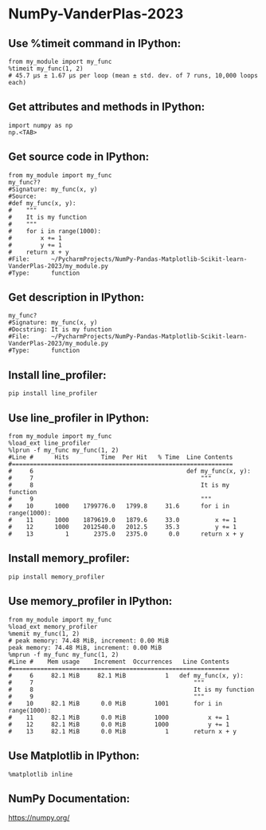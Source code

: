 # NumPy-VanderPlas-2023

## Use %timeit command in IPython:
```ipython
from my_module import my_func
%timeit my_func(1, 2)
# 45.7 µs ± 1.67 µs per loop (mean ± std. dev. of 7 runs, 10,000 loops each)
```

## Get attributes and methods in IPython:
```ipython
import numpy as np
np.<TAB>
```

## Get source code in IPython:
```ipython
from my_module import my_func
my_func??
#Signature: my_func(x, y)
#Source:   
#def my_func(x, y):
#    """
#    It is my function
#    """
#    for i in range(1000):
#        x += 1
#        y += 1
#    return x + y
#File:      ~/PycharmProjects/NumPy-Pandas-Matplotlib-Scikit-learn-VanderPlas-2023/my_module.py
#Type:      function
```

## Get description in IPython:
```ipython
my_func?
#Signature: my_func(x, y)
#Docstring: It is my function
#File:      ~/PycharmProjects/NumPy-Pandas-Matplotlib-Scikit-learn-VanderPlas-2023/my_module.py
#Type:      function
```

## Install line_profiler:
```
pip install line_profiler
```

## Use line_profiler in IPython:
```ipython
from my_module import my_func
%load_ext line_profiler
%lprun -f my_func my_func(1, 2)
#Line #      Hits         Time  Per Hit   % Time  Line Contents
#==============================================================
#     6                                           def my_func(x, y):
#     7                                               """
#     8                                               It is my function
#     9                                               """
#    10      1000    1799776.0   1799.8     31.6      for i in range(1000):
#    11      1000    1879619.0   1879.6     33.0          x += 1
#    12      1000    2012540.0   2012.5     35.3          y += 1
#    13         1       2375.0   2375.0      0.0      return x + y
```

## Install memory_profiler:
```
pip install memory_profiler
```

## Use memory_profiler in IPython:
```ipython
from my_module import my_func
%load_ext memory_profiler
%memit my_func(1, 2)
# peak memory: 74.48 MiB, increment: 0.00 MiB
peak memory: 74.48 MiB, increment: 0.00 MiB
%mprun -f my_func my_func(1, 2)
#Line #    Mem usage    Increment  Occurrences   Line Contents
#=============================================================
#     6     82.1 MiB     82.1 MiB           1   def my_func(x, y):
#     7                                             """
#     8                                             It is my function
#     9                                             """
#    10     82.1 MiB      0.0 MiB        1001       for i in range(1000):
#    11     82.1 MiB      0.0 MiB        1000           x += 1
#    12     82.1 MiB      0.0 MiB        1000           y += 1
#    13     82.1 MiB      0.0 MiB           1       return x + y
```

## Use Matplotlib in IPython:
```ipython
%matplotlib inline
```

## NumPy Documentation:
https://numpy.org/
